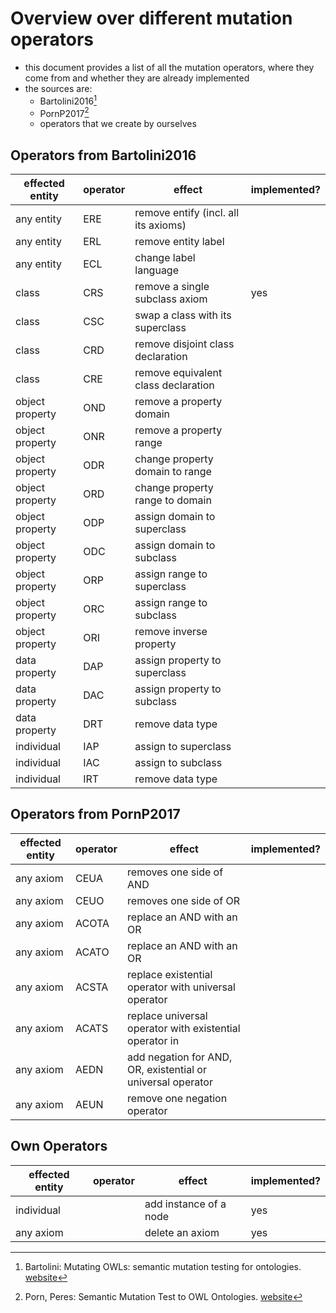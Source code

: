 # Overview over different mutation operators 

- this document provides a list of all the mutation operators, where they come from and whether they are already implemented
- the sources are:
    - Bartolini2016[^1]
    - PornP2017[^2]
    - operators that we create by ourselves


## Operators from Bartolini2016

| effected entity | operator | effect                               | implemented? |
|-----------------|----------|--------------------------------------|--------------|
| any entity      | ERE      | remove entify (incl. all its axioms) |              |
| any entity      | ERL      | remove entity label                  |              |
| any entity      | ECL      | change label language                |              |
| class           | CRS      | remove a single subclass axiom       | yes          |
| class           | CSC      | swap a class with its superclass     |              |
| class           | CRD      | remove disjoint class declaration    |              |
| class           | CRE      | remove equivalent class declaration  |              |
| object property | OND      | remove a property domain             |              |
| object property | ONR      | remove a property range              |              |
| object property | ODR      | change property domain to range      |              |
| object property | ORD      | change property range to domain      |              |
| object property | ODP      | assign domain to superclass          |              |
| object property | ODC      | assign domain to subclass            |              |
| object property | ORP      | assign range to superclass           |              |
| object property | ORC      | assign range to subclass             |              |
| object property | ORI      | remove inverse property              |              |
| data property   | DAP      | assign property to superclass        |              |
| data property   | DAC      | assign property to subclass          |              |
| data property   | DRT      | remove data type                     |              |
| individual      | IAP      | assign to superclass                 |              |
| individual      | IAC      | assign to subclass                   |              |
| individual      | IRT      | remove data type                     |              |

## Operators from PornP2017

| effected entity | operator | effect                                                      | implemented? |
|-----------------|----------|-------------------------------------------------------------|--------------|
| any axiom       | CEUA     | removes one side of AND                                     |              |
| any axiom       | CEUO     | removes one side of OR                                      |              |
| any axiom       | ACOTA    | replace an AND with an OR                                   |              |
| any axiom       | ACATO    | replace an AND with an OR                                   |              |
| any axiom       | ACSTA    | replace existential operator with universal operator        |              |
| any axiom       | ACATS    | replace universal operator with existential operator in     |              |
| any axiom       | AEDN     | add negation for AND, OR, existential or universal operator |              |
| any axiom       | AEUN     | remove one negation operator                                |              |

## Own Operators

| effected entity | operator | effect                 | implemented? |
|-----------------|----------|------------------------|--------------|
| individual      |          | add instance of a node | yes          |
| any axiom       |          | delete an axiom        | yes          |





[^1]: Bartolini: Mutating OWLs: semantic mutation testing for ontologies. [website](https://orbilu.uni.lu/handle/10993/24577)
[^2]: Porn, Peres: Semantic Mutation Test to OWL Ontologies. [website](http://www.scitepress.org/DigitalLibrary/Link.aspx?doi=10.5220/0006335204340441)

